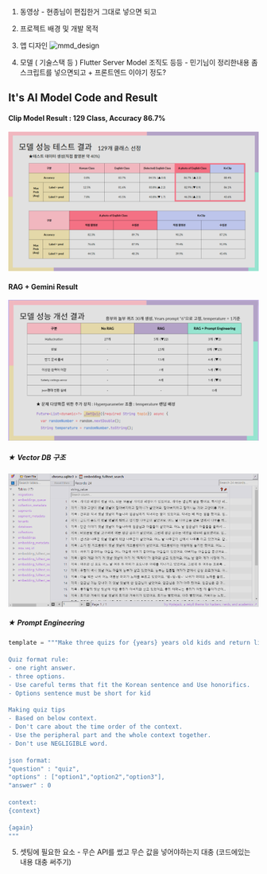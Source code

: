 1. 동영상 - 현종님이 편집한거 그대로 넣으면 되고
2. 프로젝트 배경 및 개발 목적
   
4. 앱 디자인
![mmd_design](https://github.com/choikanghoon/mmd/assets/149554171/8ef2c56b-5682-4f38-bf5b-63220272ef28)


5. 모델 ( 기술스택 등 ) Flutter Server Model 조직도 등등 - 민기님이 정리한내용 좀 스크립트를 넣으면되고 + 프론트엔드 이야기 정도?
## It's AI Model Code and Result

#### Clip Model Result : 129 Class, Accuracy 86.7%
![clip_result](_AI_model/clip_result.png)

#### RAG + Gemini Result
![rag_result](_AI_model/rag_result.png)

##### ★ Vector DB 구조
![rag_vectordb](_AI_model/rag_vectordb.png)

##### ★ Prompt Engineering
```python
template = """Make three quizs for {years} years old kids and return list like '[json, json, json]'.

Quiz format rule:
- one right answer.
- three options.
- Use careful terms that fit the Korean sentence and Use honorifics.
- Options sentence must be short for kid

Making quiz tips
- Based on below context.
- Don't care about the time order of the context.
- Use the peripheral part and the whole context together.
- Don't use NEGLIGIBLE word.

json format: 
"question" : "quiz",
"options" : ["option1","option2","option3"],
"answer" : 0

context:
{context}

{again}
"""
```

5. 셋팅에 필요한 요소 - 무슨 API를 썼고 무슨 값을 넣어야하는지 대충 (코드에있는 내용 대충 써주기)
